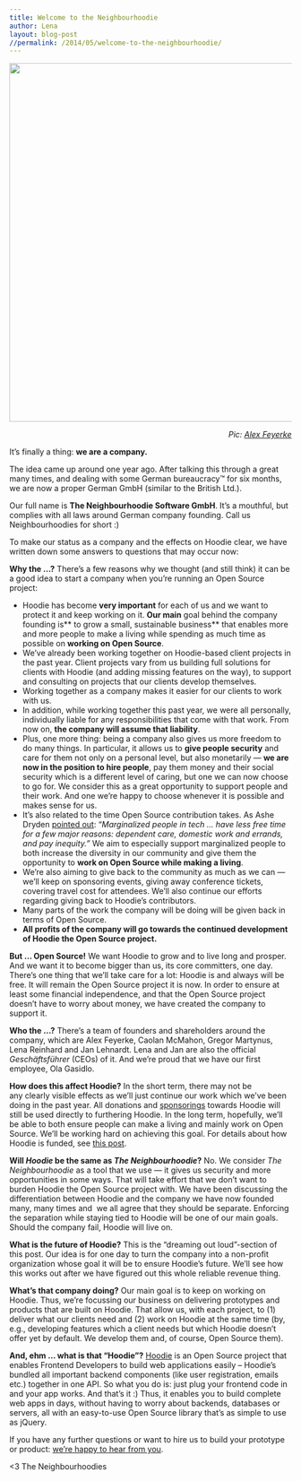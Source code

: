 ```yaml
---
title: Welcome to the Neighbourhoodie
author: Lena
layout: blog-post
//permalink: /2014/05/welcome-to-the-neighbourhoodie/
---
```

<a href="http://photos-c.ak.instagram.com/hphotos-ak-prn/1724887_575489072548066_221239424_n.jpg" rel="lightbox[1363]" title="Welcome to the Neighbourhoodie"><img class="alignnone" src="http://photos-c.ak.instagram.com/hphotos-ak-prn/1724887_575489072548066_221239424_n.jpg" alt="" width="640" height="640" /></a> <p style="text-align: right;">
  <em>Pic: <a href="http://instagram.com/p/k7Ctx2lX_o/">Alex Feyerke</a></em>
</p>

It’s finally a thing: **we are a company.**

The idea came up around one year ago. After talking this through a great many times, and dealing with some German bureaucracy™ for six months, we are now a proper German GmbH (similar to the British Ltd.).

Our full name is **The Neighbourhoodie Software GmbH**. It’s a mouthful, but complies with all laws around German company founding. Call us Neighbourhoodies for short :)

To make our status as a company and the effects on Hoodie clear, we have written down some answers to questions that may occur now:

**Why the …?**
There’s a few reasons why we thought (and still think) it can be a good idea to start a company when you’re running an Open Source project:

*   Hoodie has become **very important** for each of us and we want to protect it and keep working on it. **Our main** goal behind the company founding is** to grow a small, sustainable business** that enables more and more people to make a living while spending as much time as possible on **working on Open Source**.
*   We&#8217;ve already been working together on Hoodie-based client projects in the past year. Client projects vary from us building full solutions for clients with Hoodie (and adding missing features on the way), to support and consulting on projects that our clients develop themselves.
*   Working together as a company makes it easier for our clients to work with us.
*   In addition, while working together this past year, we were all personally, individually liable for any responsibilities that come with that work. From now on, **the company will assume that liability**.
*   Plus, one more thing: being a company also gives us more freedom to do many things. In particular, it allows us to **give people security** and care for them not only on a personal level, but also monetarily — **we are now in the position to hire people**, pay them money and their social security which is a different level of caring, but one we can now choose to go for. We consider this as a great opportunity to support people and their work. And one we’re happy to choose whenever it is possible and makes sense for us.
*   It&#8217;s also related to the time Open Source contribution takes. As Ashe Dryden [pointed out][1]: &#8220;*Marginalized people in tech … have less free time for a few major reasons: dependent care, domestic work and errands, and pay inequity.&#8221;* We aim to especially support marginalized people to both increase the diversity in our community and give them the opportunity to **work on Open Source while making a living**.
*   We&#8217;re also aiming to give back to the community as much as we can — we&#8217;ll keep on sponsoring events, giving away conference tickets, covering travel cost for attendees. We&#8217;ll also continue our efforts regarding giving back to Hoodie&#8217;s contributors.
*   Many parts of the work the company will be doing will be given back in terms of Open Source.
*   **All profits of the company will go towards the continued development of Hoodie the Open Source project.**

**But … Open Source!**
We want Hoodie to grow and to live long and prosper. And we want it to become bigger than us, its core committers, one day. There’s one thing that we’ll take care for a lot: Hoodie is and always will be free. It will remain the Open Source project it is now. In order to ensure at least some financial independence, and that the Open Source project doesn’t have to worry about money, we have created the company to support it.

**Who the …?**
There’s a team of founders and shareholders around the company, which are Alex Feyerke, Caolan McMahon, Gregor Martynus, Lena Reinhard and Jan Lehnardt. Lena and Jan are also the official *Geschäftsführer* (CEOs) of it. And we’re proud that we have our first employee, Ola Gasidlo.

**How does this affect Hoodie?**
In the short term, there may not be any clearly visible effects as we&#8217;ll just continue our work which we&#8217;ve been doing in the past year. All donations and [sponsorings][2] towards Hoodie will still be used directly to furthering Hoodie. In the long term, hopefully, we&#8217;ll be able to both ensure people can make a living and mainly work on Open Source. We&#8217;ll be working hard on achieving this goal. For details about how Hoodie is funded, see [this post][3].

**Will *Hoodie* be the same as *The Neighbourhoodie*?**
No. We consider *The Neighbourhoodie* as a tool that we use — it gives us security and more opportunities in some ways. That will take effort that we don’t want to burden Hoodie the Open Source project with. We have been discussing the differentiation between Hoodie and the company we have now founded many, many times and  we all agree that they should be separate. Enforcing the separation while staying tied to Hoodie will be one of our main goals. Should the company fail, Hoodie will live on.

**What is the future of Hoodie?**
This is the “dreaming out loud”-section of this post. Our idea is for one day to turn the company into a non-profit organization whose goal it will be to ensure Hoodie’s future. We’ll see how this works out after we have figured out this whole reliable revenue thing.

**What&#8217;s that company doing?**
Our main goal is to keep on working on Hoodie. Thus, we&#8217;re focussing our business on delivering prototypes and products that are built on Hoodie. That allow us, with each project, to (1) deliver what our clients need and (2) work on Hoodie at the same time (by, e.g., developing features which a client needs but which Hoodie doesn&#8217;t offer yet by default. We develop them and, of course, Open Source them).

**And, ehm … what is that &#8220;Hoodie&#8221;?**
[Hoodie][4] is an Open Source project that enables Frontend Developers to build web applications easily &#8211; Hoodie&#8217;s bundled all important backend components (like user registration, emails etc.) together in one API. So what you do is: just plug your frontend code in and your app works. And that&#8217;s it :) Thus, it enables you to build complete web apps in days, without having to worry about backends, databases or servers, all with an easy-to-use Open Source library that&#8217;s as simple to use as jQuery.

If you have any further questions or want to hire us to build your prototype or product: [we&#8217;re happy to hear from you][5].

<3
The Neighbourhoodies

 [1]: http://ashedryden.com/blog/the-ethics-of-unpaid-labor-and-the-oss-community
 [2]: http://hood.ie/sponsoring.html
 [3]: http://blog.hood.ie/2014/01/how-is-hoodie-funded/
 [4]: http://hood.ie
 [5]: http://neighbourhood.ie
